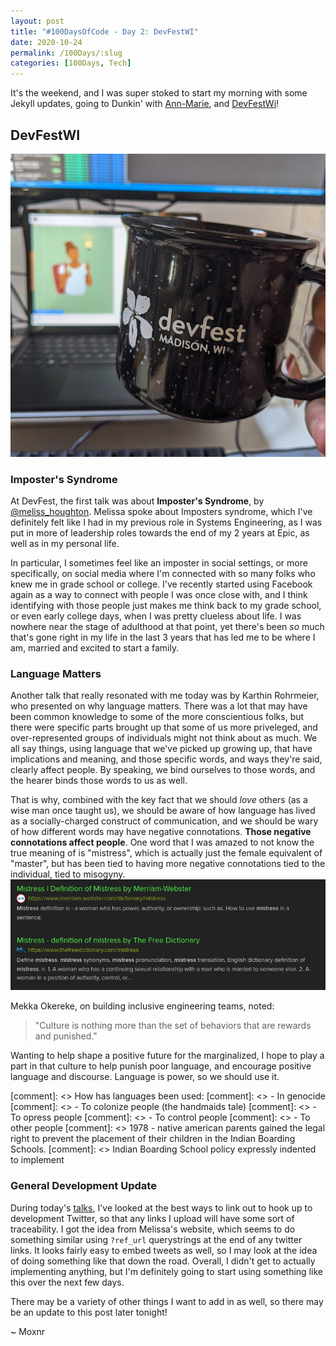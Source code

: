 ```yaml
---
layout: post
title: "#100DaysOfCode - Day 2: DevFestWI"
date: 2020-10-24
permalink: /100Days/:slug
categories: [100Days, Tech]
---
```


It's the weekend, and I was super stoked to start my morning with some Jekyll updates, going to Dunkin' with [Ann-Marie](https://twitter.com/amtisawesome), and [DevFestWi](https://devfestwi.com)!

## DevFestWI

![Sitting in on DevFestWI LiveStream](/assets/img/20201024153605.png)

### Imposter's Syndrome

At DevFest, the first talk was about **Imposter's Syndrome**, by [@meliss_houghton](https://twitter.com/meliss_houghton). Melissa spoke about Imposters syndrome, which I've definitely felt like I had in my previous role in Systems Engineering, as I was put in more of leadership roles towards the end of my 2 years at Epic, as well as in my personal life.

In particular, I sometimes feel like an imposter in social settings, or more specifically, on social media where I'm connected with so many folks who knew me in grade school or college. I've recently started using Facebook again as a way to connect with people I was once close with, and I think identifying with those people just makes me think back to my grade school, or even early college days, when I was pretty clueless about life. I was nowhere near the stage of adulthood at that point, yet there's been *so* much that's gone right in my life in the last 3 years that has led me to be where I am, married and excited to start a family.

### Language Matters

Another talk that really resonated with me today was by Karthin Rohrmeier, who presented on why language matters. There was a lot that may have been common knowledge to some of the more conscientious folks, but there were specific parts brought up that some of us more priveleged, and over-represented groups of individuals might not think about as much. We all say things, using language that we've picked up growing up, that have implications and meaning, and those specific words, and ways they're said, clearly affect people. By speaking, we bind ourselves to those words, and the hearer binds those words to us as well.

That is why, combined with the key fact that we should *love* others (as a wise man once taught us), we should be aware of how language has lived as a socially-charged construct of communication, and we should be wary of how different words may have negative connotations. **Those negative connotations affect people**. One word that I was amazed to not know the true meaning of is "mistress", which is actually just the female equivalent of "master", but has been tied to having more negative connotations tied to the individual, tied to misogyny.
![Example of a search for mistress](assets/img/20201024192219.png)

Mekka Okereke, on building inclusive engineering teams, noted:
> "Culture is nothing more than the set of behaviors that are rewards and punished."

Wanting to help shape a positive future for the marginalized, I hope to play a part in that culture to help punish poor language, and encourage positive language and discourse. Language is power, so we should use it.

  [comment]: <>   How has languages been used:
  [comment]: <>  - In genocide
  [comment]: <>  - To colonize people (the handmaids tale)
  [comment]: <>  - To opress people
  [comment]: <>  - To control people
  [comment]: <>  - To other people
  [comment]: <>  1978 - native american parents gained the legal right to prevent the placement of their children in the Indian Boarding Schools.
  [comment]: <>  Indian Boarding School policy expressly indented to implement  

### General Development Update

During today's [talks](https://devfestwi.com/schedule/), I've looked at the best ways to link out to hook up to development Twitter, so that any links I upload will have some sort of traceability. I got the idea from Melissa's website, which seems to do something similar using `?ref_url` querystrings at the end of any twitter links. It looks fairly easy to embed tweets as well, so I may look at the idea of doing something like that down the road. Overall, I didn't get to actually implementing anything, but I'm definitely going to start using something like this over the next few days.

There may be a variety of other things I want to add in as well, so there may be an update to this post later tonight!

~ Moxnr

